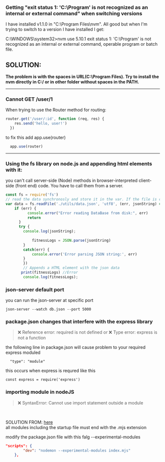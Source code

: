 ### Getting "exit status 1: 'C:\Program' is not recognized as an internal or external command" when switching versions 

I have installed v1.1.0 in "C:\Program Files\nvm". All good but when I'm trying to switch to a version I have installed I get:

C:\WINDOWS\system32>nvm use 5.10.1
exit status 1: 'C:\Program' is not recognized as an internal or external command,
operable program or batch file.

SOLUTION:
---

__The problem is with the spaces in URL(C:\Program Files). Try to install the nvm directly in C:/ or in other folder without spaces in the PATH.__

---

### Cannot GET /user/1
When trying to use the Router method for routing:

```js
router.get('/user/:id', function (req, res) {
    res.send('hello, user!')
  })
```
to fix this add app.use(router) 

```js
  app.use(router)
```
---

### Using the fs library on node.js and appending html elements with it:

you can't call server-side (Node) methods in browser-interpreted client-side (front end) code. You have to call them from a server.

```js
const fs = require('fs')
// read the data synchronosly and store it in the var. If the file is corrupt throw err
var data = fs.readFile('./utils/data.json', 'utf8', (err, jsonString) => {
    if (err) {
          console.error("Error reading DataBase from disk:", err)
          return
      }
      try {
        console.log(jsonString);
        
            fitnessLogs = JSON.parse(jsonString)
        }
        catch(err) {
            console.error('Error parsing JSON string:', err)
        }
        })
        // Appends a HTML element with the json data
       print(fitnessLogs) //Error
        console.log(fitnessLogs);
```

### json-server default port

you can run the json-server at specific port
```
json-server --watch db.json --port 5000
```

### package.json changes that interfere with the  express library

> :x: Reference error: required is not defined
or
> :x: Type error: express is not a function

the following line in package.json will cause problem to your required express moduled
```
  "type": "module"
```
this occurs when express is requred like this

```
const express = require('express')

```

### importing module in nodeJS 

> :x: SyntaxError: Cannot use import statement outside a module
</br>

SOLUTION FROM:
[here](https://stackoverflow.com/questions/56998440/how-to-run-ecmascript-mjs-files-with-nodemon)
</br>
all modules including the startup file must end with the .mjs extension

modify the package.json file with this falg --experimental-modules 
```json
"scripts": {
        "dev": "nodemon --experimental-modules index.mjs"
    },
```
